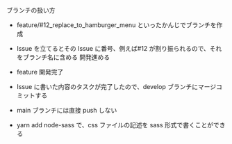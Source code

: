ブランチの扱い方

- feature/#12_replace_to_hamburger_menu といったかんじでブランチを作成
- Issue を立てるとその Issue に番号、例えば#12 が割り振られるので、それをブランチ名に含める
  開発進める
- feature 開発完了
- Issue に書いた内容のタスクが完了したので、develop ブランチにマージコミットする
- main ブランチには直接 push しない

- yarn add node-sass で、css ファイルの記述を sass 形式で書くことができる
